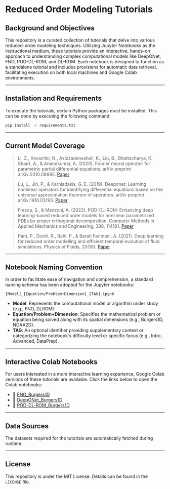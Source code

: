 # Reduced Order Modeling Tutorials

## Background and Objectives

This repository is a curated collection of tutorials that delve into various reduced-order modeling techniques. Utilizing Jupyter Notebooks as the instructional medium, these tutorials provide an interactive, hands-on approach to understanding complex computational models like DeepONet, FNO, POD-DL-ROM, and DL-ROM. Each notebook is designed to function as a standalone tutorial and includes provisions for automatic data retrieval, facilitating execution on both local machines and Google Colab environments.

---

## Installation and Requirements

To execute the tutorials, certain Python packages must be installed. This can be done by executing the following command:

```bash
pip install -r requirements.txt
```

---

## Current Model Coverage
> Li, Z., Kovachki, N., Azizzadenesheli, K., Liu, B., Bhattacharya, K., Stuart, A., & Anandkumar, A. (2020). Fourier neural operator for parametric partial differential equations. arXiv preprint arXiv:2010.08895. [Paper](https://arxiv.org/abs/2010.08895)

> Lu, L., Jin, P., & Karniadakis, G. E. (2019). Deeponet: Learning nonlinear operators for identifying differential equations based on the universal approximation theorem of operators. arXiv preprint arXiv:1910.03193. [Paper](https://arxiv.org/abs/1910.03193)

> Fresca, S., & Manzoni, A. (2022). POD-DL-ROM: Enhancing deep learning-based reduced order models for nonlinear parametrized PDEs by proper orthogonal decomposition. Computer Methods in Applied Mechanics and Engineering, 388, 114181. [Paper](https://www.sciencedirect.com/science/article/pii/S0045782521005120)

> Pant, P., Doshi, R., Bahl, P., & Barati Farimani, A. (2021). Deep learning for reduced order modelling and efficient temporal evolution of fluid simulations. Physics of Fluids, 33(10). [Paper](https://arxiv.org/abs/2107.04556)

---

## Notebook Naming Convention

In order to facilitate ease of navigation and comprehension, a standard naming schema has been adopted for the Jupyter notebooks:

```
[Model]_[Equation/Problem+Dimension]_[TAG].ipynb
```

- **Model**: Represents the computational model or algorithm under study (e.g., FNO, DLROM).
- **Equation/Problem+Dimension**: Specifies the mathematical problem or equation being solved along with its spatial dimensions (e.g., Burgers1D, NOAA2D).
- **TAG**: An optional identifier providing supplementary context or categorizing the notebook's difficulty level or specific focus (e.g., Intro, Advanced, DataPrep).

---

## Interactive Colab Notebooks

For users interested in a more interactive learning experience, Google Colab versions of these tutorials are available. Click the links below to open the Colab notebooks:
- 📔 [FNO_Burgers1D](https://colab.research.google.com/github/rfarell/Reduced-Order-Modeling-Tutorials/blob/main/notebooks/FNO_Burgers1D.ipynb)
- 📔 [DeepONet_Burgers1D](https://colab.research.google.com/github/rfarell/Reduced-Order-Modeling-Tutorials/blob/main/notebooks/DeepONet_Burgers1D.ipynb)
- 📔 [POD-DL-ROM_Burgers1D](https://colab.research.google.com/github/rfarell/Reduced-Order-Modeling-Tutorials/blob/main/notebooks/POD-DL-ROM_Burgers1D.ipynb)

---

## Data Sources

The datasets required for the tutorials are automatically fetched during runtime.

---

## License

This repository is under the MIT License. Details can be found in the `LICENSE` file.